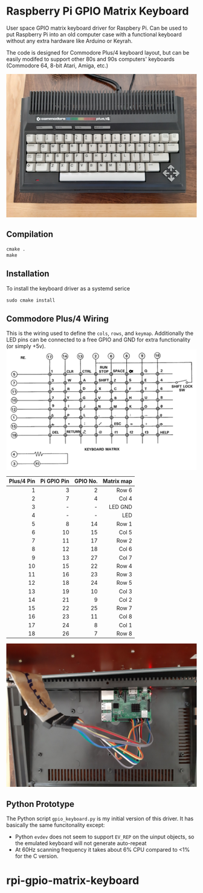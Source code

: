 # Raspberry Pi GPIO Matrix Keyboard
User space GPIO matrix keyboard driver for Raspbery Pi. Can be used to put Raspberry Pi into an old computer case with a functional keyboard
without any extra hardware like Arduino or Keyrah.

The code is designed for Commodore Plus/4 keyboard layout, but can be easily modifed to support other 80s and 90s computers' keyboards (Commodore 64, 8-bit Atari, Amiga, etc.)

![Commodore Plus/4](img/cplus4.jpg?raw=true "Commodore Plus/4")

## Compilation
```
cmake .
make
```
## Installation
To install the keyboard driver as a systemd serice
```
sudo cmake install
```
## Commodore Plus/4 Wiring
This is the wiring used to define the `cols`, `rows`, and `keymap`. Additionally the LED pins can be connected to a free GPIO and GND for extra functionality (or simply +5v).
![Plus/4 Keyboard Matrix](img/cplus4_keyboard_matrix.png?raw=true "Plus/4 Keyboard Matrix")

| Plus/4 Pin | Pi GPIO Pin | GPIO No. | Matrix map |
|-----------:|------------:|---------:|-----------:|
|           1|            3|         2|    Row 6   |
|           2|            7|         4|    Col 4   |
|           3|            -|         -|  LED GND   |
|           4|            -|         -|    LED     |
|           5|            8|        14|    Row 1   |
|           6|           10|        15|    Col 5   |
|           7|           11|        17|    Row 2   |
|           8|           12|        18|    Col 6   |
|           9|           13|        27|    Col 7   |
|          10|           15|        22|    Row 4   |
|          11|           16|        23|    Row 3   |
|          12|           18|        24|    Row 5   |
|          13|           19|        10|    Col 3   |
|          14|           21|         9|    Col 2   |
|          15|           22|        25|    Row 7   |
|          16|           23|        11|    Col 8   |
|          17|           24|         8|    Col 1   |
|          18|           26|         7|    Row 8   |

![Wiring to Raspberry Pi](img/cplus4_wiring.jpg?raw=true "Wiring to Raspberry Pi")

## Python Prototype
The Python script `gpio_keyboard.py` is my initial version of this driver. It has basically the same funcitonality except:
* Python `evdev` does not seem to support `EV_REP` on the uinput objects, so the emulated keyboard will not generate auto-repeat
* At 60Hz scanning frequency it takes about 6% CPU compared to <1% for the C version.
# rpi-gpio-matrix-keyboard
